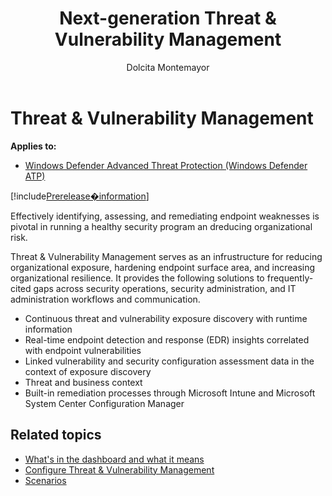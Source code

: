 ﻿---
title: Next-generation Threat & Vulnerability Management
description: This new capability uses a game-changing risk-based approach to the discovery, prioritization, and remediation of endpoint vulnerabilities and misconfigurations.
keywords: threat and vulnerability management, vulnerability management, threat and vulnerability scanning 
search.product: Windows 10
search.appverid: met150
ms.prod: w10
ms.mktglfcycl: deploy
ms.sitesec: library
ms.pagetype: security
ms.author: dolmont
author: Dolcita Montemayor
ms.localizationpriority: medium
manager: dansimp
audience: ITPro
ms.collection: M365-security-compliance 
ms.topic: conceptual
---

# Threat & Vulnerability Management
**Applies to:**
- [Windows Defender Advanced Threat Protection (Windows Defender ATP)](https://go.microsoft.com/fwlink/p/?linkid=2069559)

[!include[Prerelease�information](prerelease.md)]

Effectively identifying, assessing, and remediating endpoint weaknesses is pivotal in running a healthy security program an dreducing organizational risk.

Threat & Vulnerability Management serves as an infrustructure for reducing organizational exposure, hardening endpoint surface area, and increasing organizational resilience. It provides the following solutions to frequently-cited gaps across security operations, security administration, and IT administration workflows and communication. 
- Continuous threat and vulnerability exposure discovery with runtime information
- Real-time endpoint detection and response (EDR) insights correlated with endpoint vulnerabilities
- Linked vulnerability and security configuration assessment data in the context of exposure discovery
- Threat and business context
- Built-in remediation processes through Microsoft Intune and Microsoft System Center Configuration Manager 


## Related topics
- [What's in the dashboard and what it means](tvm-dashboard-insights.md)
- [Configure Threat & Vulnerability Management](configure-and-manage-tvm.md)
- [Scenarios](threat-and-vuln-mgt-scenarios.md)